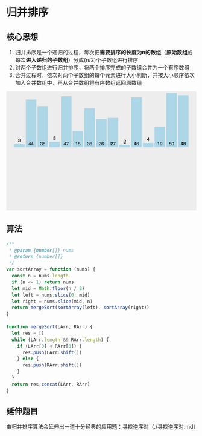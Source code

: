 # 归并排序

## 核心思想

1. 归并排序是一个递归的过程，每次把**需要排序的长度为n的数组**（**原始数组**或每次**进入递归的子数组**）分成(n/2)个子数组进行排序
2. 对两个子数组进行归并排序，将两个排序完成的子数组合并为一个有序数组
3. 合并过程时，依次对两个子数组的每个元素进行大小判断，并按大小顺序依次加入合并数组中，再从合并数组将有序数组返回原数组

![图解归并](https://github.com/Lhasa23/my-image-repo/blob/master/merge.jpg '图解归并')

## 算法

```js
/**
 * @param {number[]} nums
 * @return {number[]}
 */
var sortArray = function (nums) {
  const n = nums.length
  if (n <= 1) return nums
  let mid = Math.floor(n / 2)
  let left = nums.slice(0, mid)
  let right = nums.slice(mid, n)
  return mergeSort(sortArray(left), sortArray(right))
}

function mergeSort(LArr, RArr) {
  let res = []
  while (LArr.length && RArr.length) {
    if (LArr[0] < RArr[0]) {
      res.push(LArr.shift())
    } else {
      res.push(RArr.shift())
    }
  }
  return res.concat(LArr, RArr)
}
```

## 延伸题目

由归并排序算法会延伸出一道十分经典的应用题：寻找逆序对（./寻找逆序对.md）
